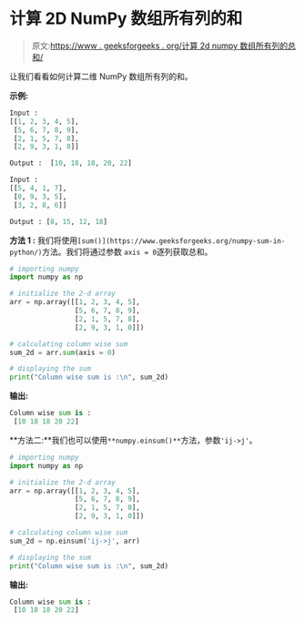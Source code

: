 # 计算 2D NumPy 数组所有列的和

> 原文:[https://www . geeksforgeeks . org/计算 2d numpy 数组所有列的总和/](https://www.geeksforgeeks.org/calculating-the-sum-of-all-columns-of-a-2d-numpy-array/)

让我们看看如何计算二维 NumPy 数组所有列的和。

**示例:**

```py
Input : 
[[1, 2, 3, 4, 5],
 [5, 6, 7, 8, 9],
 [2, 1, 5, 7, 8],
 [2, 9, 3, 1, 0]]

Output :  [10, 18, 18, 20, 22]

Input : 
[[5, 4, 1, 7],
 [0, 9, 3, 5], 
 [3, 2, 8, 6]]

Output : [8, 15, 12, 18]

```

**方法 1 :** 我们将使用`[sum()](https://www.geeksforgeeks.org/numpy-sum-in-python/)`方法。我们将通过参数 `axis = 0`逐列获取总和。

```py
# importing numpy
import numpy as np

# initialize the 2-d array
arr = np.array([[1, 2, 3, 4, 5],
                [5, 6, 7, 8, 9],
                [2, 1, 5, 7, 8],
                [2, 9, 3, 1, 0]])

# calculating column wise sum
sum_2d = arr.sum(axis = 0)

# displaying the sum
print("Column wise sum is :\n", sum_2d)
```

**输出:**

```py
Column wise sum is :
 [10 18 18 20 22]

```

**方法二:**我们也可以使用`**numpy.einsum()**`方法，参数`'ij->j'`。

```py
# importing numpy
import numpy as np

# initialize the 2-d array
arr = np.array([[1, 2, 3, 4, 5],
                [5, 6, 7, 8, 9],
                [2, 1, 5, 7, 8],
                [2, 9, 3, 1, 0]])

# calculating column wise sum
sum_2d = np.einsum('ij->j', arr)

# displaying the sum
print("Column wise sum is :\n", sum_2d)
```

**输出:**

```py
Column wise sum is :
 [10 18 18 20 22]

```